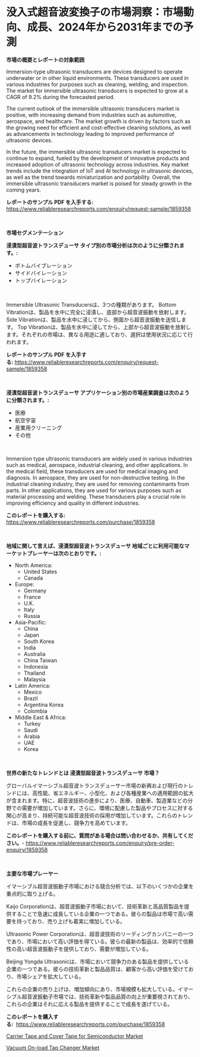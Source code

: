 <p><h1>没入式超音波変換子の市場洞察：市場動向、成長、2024年から2031年までの予測</h1></p><p><strong>市場の概要とレポートの対象範囲</strong></p>
<p><p>Immersion-type ultrasonic transducers are devices designed to operate underwater or in other liquid environments. These transducers are used in various industries for purposes such as cleaning, welding, and inspection. The market for immersible ultrasonic transducers is expected to grow at a CAGR of 9.2% during the forecasted period. </p><p>The current outlook of the immersible ultrasonic transducers market is positive, with increasing demand from industries such as automotive, aerospace, and healthcare. The market growth is driven by factors such as the growing need for efficient and cost-effective cleaning solutions, as well as advancements in technology leading to improved performance of ultrasonic devices. </p><p>In the future, the immersible ultrasonic transducers market is expected to continue to expand, fueled by the development of innovative products and increased adoption of ultrasonic technology across industries. Key market trends include the integration of IoT and AI technology in ultrasonic devices, as well as the trend towards miniaturization and portability. Overall, the immersible ultrasonic transducers market is poised for steady growth in the coming years.</p></p>
<p><strong>レポートのサンプル PDF を入手する:</strong> <a href="https://www.reliableresearchreports.com/enquiry/request-sample/1859358">https://www.reliableresearchreports.com/enquiry/request-sample/1859358</a></p>
<p>&nbsp;</p>
<p><strong>市場セグメンテーション</strong></p>
<p><strong>浸漬型超音波トランスデューサ タイプ別の市場分析は次のように分類されます。:</strong></p>
<p><ul><li>ボトムバイブレーション</li><li>サイドバイレーション</li><li>トップバイレーション</li></ul></p>
<p>&nbsp;</p>
<p><p>Immersible Ultrasonic Transducersは、3つの種類があります。 Bottom Vibrationは、製品を水中に完全に浸漬し、底部から超音波振動を放射します。 Side Vibrationは、製品を水中に浸してから、側面から超音波振動を送信します。 Top Vibrationは、製品を水中に浸してから、上部から超音波振動を放射します。それぞれの市場は、異なる用途に適しており、選択は使用状況に応じて行われます。</p></p>
<p><strong>レポートのサンプル PDF を入手する:</strong>&nbsp;<a href="https://www.reliableresearchreports.com/enquiry/request-sample/1859358">https://www.reliableresearchreports.com/enquiry/request-sample/1859358</a></p>
<p>&nbsp;</p>
<p><strong> 浸漬型超音波トランスデューサ アプリケーション別の市場産業調査は次のように分類されます。:</strong></p>
<p><ul><li>医療</li><li>航空宇宙</li><li>産業用クリーニング</li><li>その他</li></ul></p>
<p>&nbsp;</p>
<p><p>Immersion type ultrasonic transducers are widely used in various industries such as medical, aerospace, industrial cleaning, and other applications. In the medical field, these transducers are used for medical imaging and diagnosis. In aerospace, they are used for non-destructive testing. In the industrial cleaning industry, they are used for removing contaminants from parts. In other applications, they are used for various purposes such as material processing and welding. These transducers play a crucial role in improving efficiency and quality in different industries.</p></p>
<p><strong>このレポートを購入する:</strong>&nbsp; <a href="https://www.reliableresearchreports.com/purchase/1859358">https://www.reliableresearchreports.com/purchase/1859358</a></p>
<p>&nbsp;</p>
<p><strong>地域に関して言えば、浸漬型超音波トランスデューサ 地域ごとに利用可能なマーケットプレーヤーは次のとおりです。:</strong></p>
<p><ul>
    <li>
        North America:
        <ul>
            <li>United States</li>
            <li>Canada</li>
        </ul>
    </li>
    <li>
        Europe:
        <ul>
            <li>Germany</li>
            <li>France</li>
            <li>U.K.</li>
            <li>Italy</li>
            <li>Russia</li>
        </ul>
    </li>
    <li>
        Asia-Pacific:
        <ul>
            <li>China</li>
            <li>Japan</li>
            <li>South Korea</li>
            <li>India</li>
            <li>Australia</li>
            <li>China Taiwan</li>
            <li>Indonesia</li>
            <li>Thailand</li>
            <li>Malaysia</li>
        </ul>
    </li>
    <li>
        Latin America:
        <ul>
            <li>Mexico</li>
            <li>Brazil</li>
            <li>Argentina Korea</li>
            <li>Colombia</li>
        </ul>
    </li>
    <li>
        Middle East & Africa:
        <ul>
            <li>Turkey</li>
            <li>Saudi</li>
            <li>Arabia</li>
            <li>UAE</li>
            <li>Korea</li>
        </ul>
    </li>
    </ul></p>
<p>&nbsp;</p>
<p><strong>世界の新たなトレンドとは 浸漬型超音波トランスデューサ 市場？</strong></p>
<p><p>グローバルイマーシブル超音波トランスデューサー市場の新興および現行のトレンドには、高性能、省エネルギー、小型化、および各種産業への適用範囲の拡大が含まれます。特に、超音波技術の進歩により、医療、自動車、製造業などの分野での需要が増加しています。さらに、環境に配慮した製品やプロセスに対する関心が高まり、持続可能な超音波技術の採用が増加しています。これらのトレンドは、市場の成長を促進し、競争力を高めています。</p></p>
<p><strong>このレポートを購入する前に、質問がある場合は問い合わせるか、共有してください。</strong>- <a href="https://www.reliableresearchreports.com/enquiry/pre-order-enquiry/1859358">https://www.reliableresearchreports.com/enquiry/pre-order-enquiry/1859358</a></p>
<p>&nbsp;</p>
<p><strong>主要な市場プレーヤー</strong></p>
<p><p>イマーシブル超音波振動子市場における競合分析では、以下のいくつかの企業を重点的に取り上げる。</p><p>Kaijo Corporationは、超音波振動子市場において、技術革新と高品質製品を提供することで急速に成長している企業の一つである。彼らの製品は市場で高い需要を持っており、売り上げも着実に増加している。</p><p>Ultrasonic Power Corporationは、超音波技術のリーディングカンパニーの一つであり、市場において高い評価を得ている。彼らの最新の製品は、効率的で信頼性の高い超音波振動子を提供しており、需要が増加している。</p><p>Beijing Yongda Ultrasonicは、市場において競争力のある製品を提供している企業の一つである。彼らの技術革新と製品品質は、顧客から高い評価を受けており、市場シェアを拡大している。</p><p>これらの企業の売り上げは、増加傾向にあり、市場規模も拡大している。イマーシブル超音波振動子市場では、技術革新や製品品質の向上が重要視されており、これらの企業はそれに応える製品を提供することで成長を遂げている。</p></p>
<p><strong>このレポートを購入する:</strong>&nbsp;&nbsp;<a href="https://www.reliableresearchreports.com/purchase/1859358">https://www.reliableresearchreports.com/purchase/1859358</a></p>
<p><p><a href="https://florentine-yuzu-f42.notion.site/Carrier-Tape-and-Cover-Tape-for-Semiconductor-Market-Size-2024-2031-Global-Industrial-Analysis-Ke-10be2186be6b4c0da423c6056bfdadd7">Carrier Tape and Cover Tape for Semiconductor Market</a></p><p><a href="https://fuschia-pecorino-a6d.notion.site/Vacuum-On-load-Tap-Changer-Market-Research-Report-Forecasted-for-Period-from-2024-2031-by-Market--be30016bb6ea486699b63c12bc85c45c">Vacuum On-load Tap Changer Market</a></p></p>